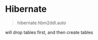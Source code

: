 # Hibernate

> hibernate.hbm2ddl.auto

<property name="hibernate.hbm2ddl.auto" value="create"/>

will drop tables first, and then create tables
